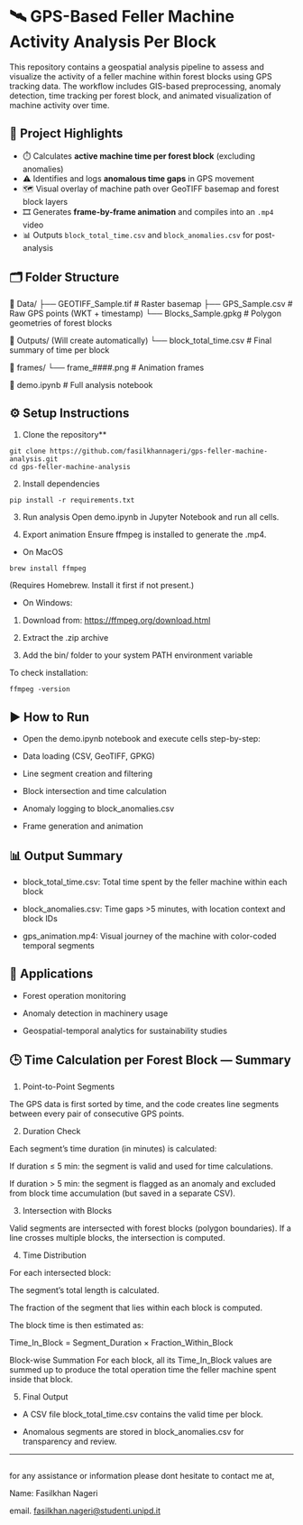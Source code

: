 # 🛰️ GPS-Based Feller Machine Activity Analysis Per Block

This repository contains a geospatial analysis pipeline to assess and visualize the activity of a feller machine within forest blocks using GPS tracking data. The workflow includes GIS-based preprocessing, anomaly detection, time tracking per forest block, and animated visualization of machine activity over time.

## 📌 Project Highlights

- ⏱️ Calculates **active machine time per forest block** (excluding anomalies)
- ⚠️ Identifies and logs **anomalous time gaps** in GPS movement
- 🗺️ Visual overlay of machine path over GeoTIFF basemap and forest block layers
- 🎞️ Generates **frame-by-frame animation** and compiles into an `.mp4` video
- 📊 Outputs `block_total_time.csv` and `block_anomalies.csv` for post-analysis

## 🗂️ Folder Structure

📁 Data/
├── GEOTIFF_Sample.tif # Raster basemap
├── GPS_Sample.csv # Raw GPS points (WKT + timestamp)
└── Blocks_Sample.gpkg # Polygon geometries of forest blocks

📁 Outputs/ (Will create automatically)
└── block_total_time.csv # Final summary of time per block

📁 frames/
└── frame_####.png # Animation frames

📄 demo.ipynb # Full analysis notebook

## ⚙️ Setup Instructions

1. Clone the repository**  
```
git clone https://github.com/fasilkhannageri/gps-feller-machine-analysis.git
cd gps-feller-machine-analysis
```

2. Install dependencies
```
pip install -r requirements.txt
```
3. Run analysis
Open demo.ipynb in Jupyter Notebook and run all cells.

4. Export animation
Ensure ffmpeg is installed to generate the .mp4.

- On MacOS
```
brew install ffmpeg
```
(Requires Homebrew. Install it first if not present.)

- On Windows:

1. Download from: https://ffmpeg.org/download.html

2. Extract the .zip archive

3. Add the bin/ folder to your system PATH environment variable

To check installation:
```
ffmpeg -version
```
## ▶️ How to Run

- Open the demo.ipynb notebook and execute cells step-by-step:

- Data loading (CSV, GeoTIFF, GPKG)

- Line segment creation and filtering

- Block intersection and time calculation

- Anomaly logging to block_anomalies.csv

- Frame generation and animation



## 📊 Output Summary

- block_total_time.csv: Total time spent by the feller machine within each block

- block_anomalies.csv: Time gaps >5 minutes, with location context and block IDs

- gps_animation.mp4: Visual journey of the machine with color-coded temporal segments

## 🧠 Applications

- Forest operation monitoring

- Anomaly detection in machinery usage

- Geospatial-temporal analytics for sustainability studies

## 🕒 Time Calculation per Forest Block — Summary

1. Point-to-Point Segments

The GPS data is first sorted by time, and the code creates line segments between every pair of consecutive GPS points.

2. Duration Check

Each segment’s time duration (in minutes) is calculated:

If duration ≤ 5 min: the segment is valid and used for time calculations.

If duration > 5 min: the segment is flagged as an anomaly and excluded from block time accumulation (but saved in a separate CSV).

3. Intersection with Blocks

Valid segments are intersected with forest blocks (polygon boundaries). If a line crosses multiple blocks, the intersection is computed.

4. Time Distribution

For each intersected block:

The segment’s total length is calculated.

The fraction of the segment that lies within each block is computed.


The block time is then estimated as:

Time_In_Block = Segment_Duration × Fraction_Within_Block

Block-wise Summation
For each block, all its Time_In_Block values are summed up to produce the total operation time the feller machine spent inside that block.


5. Final Output

- A CSV file block_total_time.csv contains the valid time per block.

- Anomalous segments are stored in block_anomalies.csv for transparency and review.
---

## 
for any assistance or information please dont hesitate to contact me at,

Name: Fasilkhan Nageri

email. fasilkhan.nageri@studenti.unipd.it








